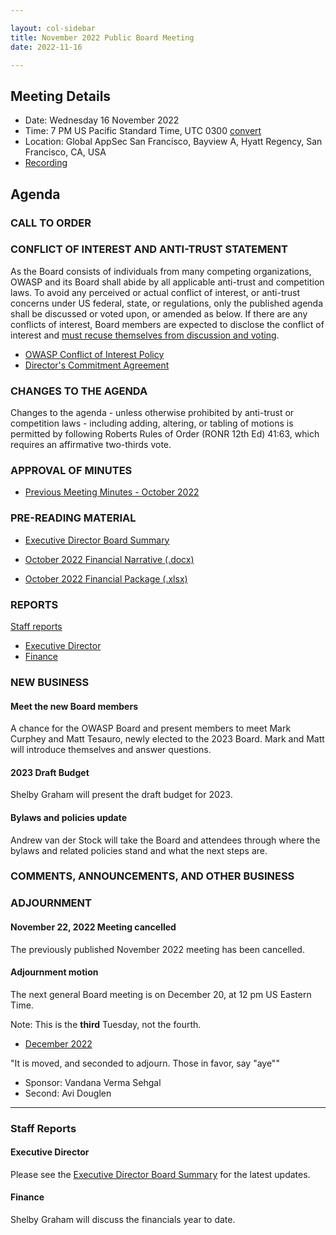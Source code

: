 ```yaml
---

layout: col-sidebar
title: November 2022 Public Board Meeting
date: 2022-11-16

---
```


## Meeting Details

- Date: Wednesday 16 November 2022
- Time: 7 PM US Pacific Standard Time, UTC 0300 [convert](https://www.timeanddate.com/worldclock/meetingdetails.html?year=2022&month=11&day=16&hour=17&min=0&sec=0&p1=398&p2=16&p3=110&p4=197&p5=217&p6=136&p7=179&p8=438)
- Location: Global AppSec San Francisco, Bayview A, Hyatt Regency, San Francisco, CA, USA
- [Recording](https://youtu.be/AEKYPfuFr9g)

## Agenda

### CALL TO ORDER

<!--
Board Members
- Vandana Verma Sehgal
- Grant Ongers
- Glenn ten Cate
- Avi Douglen
- Martin Knobloch
- Joubin Jabbari
- Bil Corry

Guests
- Andrew van der Stock
- Shelby Graham
- Dawn Aitken
- Harold Blankenship
- Kelly Santalucia
- Lisa Jones
- Lauren Thomas

-->

### CONFLICT OF INTEREST AND ANTI-TRUST STATEMENT

As the Board consists of individuals from many competing organizations, OWASP and its Board shall abide by all applicable anti-trust and competition laws. To avoid any perceived or actual conflict of interest, or anti-trust concerns under US federal, state, or regulations, only the published agenda shall be discussed or voted upon, or amended as below. If there are any conflicts of interest, Board members are expected to disclose the conflict of interest and [must recuse themselves from discussion and voting](https://owasp.org/www-policy/legal/bylaws#section-702-disclosure-required).

- [OWASP Conflict of Interest Policy](https://owasp.org/www-policy/operational/conflict-of-interest)
- [Director's Commitment Agreement](https://owasp.org/www-policy/legal/directors-committment-agreement)

### CHANGES TO THE AGENDA

Changes to the agenda - unless otherwise prohibited by anti-trust or competition laws - including adding, altering, or tabling of motions is permitted by following Roberts Rules of Order (RONR 12th Ed) 41:63, which requires an affirmative two-thirds vote.

### APPROVAL OF MINUTES

- [Previous Meeting Minutes - October 2022](/meetings-historical/2022/202210)

### PRE-READING MATERIAL

- [Executive Director Board Summary](https://docs.google.com/presentation/d/1hPGPmU46s6N5aa6sOnKOdIlyR06QchaiDhct_p81siM/edit?usp=sharing)

- [October 2022 Financial Narrative (.docx)](/attachments/202210-finance-narrative.docx)
- [October 2022 Financial Package (.xlsx)](/attachments/202210-finance-package.xlsx)

### REPORTS

[Staff reports](#staff-reports)

- [Executive Director](#executive-director)
- [Finance](#finance)

### NEW BUSINESS

#### Meet the new Board members

A chance for the OWASP Board and present members to meet Mark Curphey and Matt Tesauro, newly elected to the 2023 Board. Mark and Matt will introduce themselves and answer questions.

#### 2023 Draft Budget

Shelby Graham will present the draft budget for 2023.

#### Bylaws and policies update

Andrew van der Stock will take the Board and attendees through where the bylaws and related policies stand and what the next steps are.

### COMMENTS, ANNOUNCEMENTS, AND OTHER BUSINESS

### ADJOURNMENT

#### November 22, 2022 Meeting cancelled

The previously published November 2022 meeting has been cancelled.

#### Adjournment motion

The next general Board meeting is on December 20, at 12 pm US Eastern Time.

Note: This is the **third** Tuesday, not the fourth.

- [December 2022](https://owasp.org/meetings/202212.html)

"It is moved, and seconded to adjourn. Those in favor, say "aye""

- Sponsor: Vandana Verma Sehgal
- Second: Avi Douglen


***

### Staff Reports

#### Executive Director

Please see the [Executive Director Board Summary](https://docs.google.com/presentation/d/1hPGPmU46s6N5aa6sOnKOdIlyR06QchaiDhct_p81siM/edit?usp=sharing) for the latest updates.

#### Finance

Shelby Graham will discuss the financials year to date.

